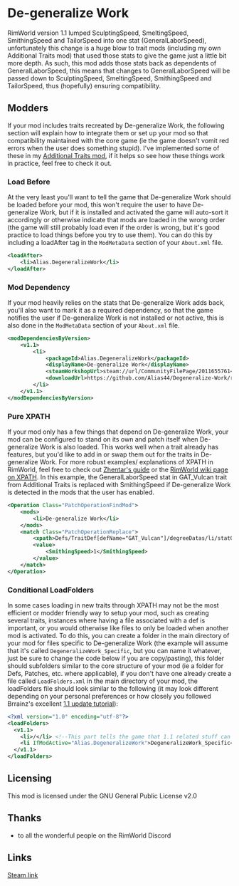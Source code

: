 # De-generalize Work
RimWorld version 1.1 lumped SculptingSpeed, SmeltingSpeed, SmithingSpeed and TailorSpeed into one stat (GeneralLaborSpeed), unfortunately this change is a huge blow to trait mods (including my own Additional Traits mod) that used those stats to give the game just a little bit more depth. As such, this mod adds those stats back as dependents of GeneralLaborSpeed, this means that changes to GeneralLaborSpeed will be passed down to SculptingSpeed, SmeltingSpeed, SmithingSpeed and TailorSpeed, thus (hopefully) ensuring compatibility.

## Modders
If your mod includes traits recreated by De-generalize Work, the following section will explain how to integrate them or set up your mod so that compatibility maintained with the core game (ie the game doesn't vomit red errors when the user does something stupid). I've implemented some of these in my [Additional Traits mod](https://github.com/Alias44/Gewens-Additional-Traits), if it helps so see how these things work in practice, feel free to check it out.

### Load Before
At the very least you'll want to tell the game that De-generalize Work should be loaded before your mod, this won't require the user to have De-generalize Work, but if it is installed and activated the game will auto-sort it accordingly or otherwise indicate that mods are loaded in the wrong order (the game will still probably load even if the order is wrong, but it's good practice to load things before you try to use them). You can do this by including a loadAfter tag in the ```ModMetaData``` section of your ```About.xml``` file.
```XML
<loadAfter>
	<li>Alias.DegeneralizeWork</li>
</loadAfter>
```

### Mod Dependency
If your mod heavily relies on the stats that De-generalize Work adds back, you'll also want to mark it as a required dependency, so that the game notifies the user if De-generalize Work is not installed or not active, this is also done in the ```ModMetaData``` section of your ```About.xml``` file.
```XML
<modDependenciesByVersion>
    <v1.1>
        <li>
            <packageId>Alias.DegeneralizeWork</packageId>
            <displayName>De-generalize Work</displayName>
            <steamWorkshopUrl>steam://url/CommunityFilePage/2011655761</steamWorkshopUrl>
            <downloadUrl>https://github.com/Alias44/Degeneralize-Work/releases/latest</downloadUrl>
        </li>
    </v1.1>
</modDependenciesByVersion>
```

### Pure XPATH
If your mod only has a few things that depend on De-generalize Work, your mod can be configured to stand on its own and patch itself when De-generalize Work is also loaded. This works well when a trait already has features, but you'd like to add in or swap them out for the traits in De-generalize Work. For more robust examples/ explanations of XPATH in RimWorld, feel free to check out [Zhentar's guide](https://gist.github.com/Zhentar/4a1b71cea45b9337f70b30a21d868782) or the [RimWorld wiki page on XPATH](https://rimworldwiki.com/wiki/Modding_Tutorials/PatchOperations). In this example, the GeneralLaborSpeed stat in GAT_Vulcan trait from Additional Traits is replaced with SmithingSpeed if De-generalize Work is detected in the mods that the user has enabled.
```XML
<Operation Class="PatchOperationFindMod">
	<mods>
		<li>De-generalize Work</li>
	</mods>
	<match Class="PatchOperationReplace">
		<xpath>Defs/TraitDef[defName="GAT_Vulcan"]/degreeDatas/li/statOffsets/GeneralLaborSpeed</xpath>
		<value>
			<SmithingSpeed>1</SmithingSpeed>
		</value>
	</match>
</Operation>
```

### Conditional LoadFolders
In some cases loading in new traits through XPATH may not be the most efficient or modder friendly way to setup your mod, such as creating several traits, instances where having a file associated with a def is important, or you would otherwise like files to only be loaded when another mod is activated. To do this, you can create a folder in the main directory of your mod for files specific to De-generalize Work (the example will assume that it's called ```DegeneralizeWork_Specific```, but you can name it whatever, just be sure to change the code below if you are copy/pasting), this folder should subfolders similar to the core structure of your mod (ie a folder for Defs, Patches, etc. where applicable), if you don't have one already create a file called ```LoadFolders.xml``` in the main directory of your mod, the loadFolders file should look similar to the following (it may look different depending on your personal preferences or how closely you followed Brrainz's excellent [1.1 update tutorial](https://gist.github.com/pardeike/08ff826bf40ee60452f02d85e59f32ff)):
```XML
<?xml version="1.0" encoding="utf-8"?>
<loadFolders>
  <v1.1>
    <li>/</li> <!--This part tells the game that 1.1 related stuff can be found at the main directory of your mod-->
    <li IfModActive="Alias.DegeneralizeWork">DegeneralizeWork_Specific</li><!--This part tells the game that De-generalize Work related stuff can be found in the DegeneralizeWork_Specific folder-->
  </v1.1>
</loadFolders>
```

## Licensing
This mod is licensed under the GNU General Public License v2.0

## Thanks
* to all the wonderful people on the RimWorld Discord

## Links
[Steam link](https://steamcommunity.com/sharedfiles/filedetails/?id=2011655761)